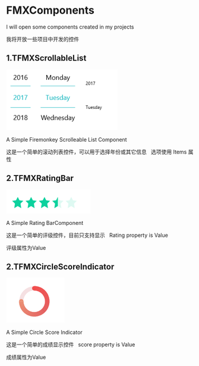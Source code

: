 # FMXComponents

I will open some components created in my projects

我将开放一些项目中开发的控件
 
## 1.TFMXScrollableList

![TFMXScrollYears](SnapShots/FMXScrollableList.png)


A Simple Firemonkey Scrolleable List Component

这是一个简单的滚动列表控件，可以用于选择年份或其它信息
 
选项使用 Items 属性


## 2.TFMXRatingBar

![TFMXRatingBar](SnapShots/FMXRatingBar.png)


A Simple Rating BarComponent

这是一个简单的评级控件，目前只支持显示
 
Rating property is Value

评级属性为Value

## 2.TFMXCircleScoreIndicator

![TFMXCircleScoreIndicator](SnapShots/FMXCircleScoreIndicator.png)


A Simple Circle Score Indicator

这是一个简单的成绩显示控件
 
score property is Value

成绩属性为Value
